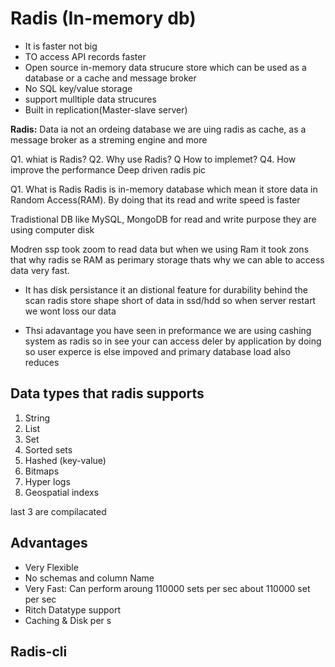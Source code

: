 # Radis (In-memory db)

- It is faster not big
- TO access API records faster
- Open source in-memory data strucure store which can be used as a database or a cache and message broker
- No SQL key/value storage
- support mulltiple data strucures
- Built in replication(Master-slave server)

**Radis:** Data ia not an ordeing database
we are uing radis as cache, as a message broker as a streming engine and more

Q1. whiat is Radis?
Q2. Why use Radis?
Q How to implemet?
Q4. How improve the performance
Deep driven radis
pic

Q1. What is Radis
Radis is in-memory database which mean it store data in Random Access(RAM).
By doing that its read and write speed is faster

Tradistional DB like MySQL, MongoDB for read and write purpose they are using computer disk

Modren ssp took zoom to read data but when we using Ram it took zons that why radis se RAM as perimary storage thats why we
can able to access data very fast.

- It has disk persistance it an distional feature for durability behind the scan radis  store shape short of data in ssd/hdd so when server restart we wont loss our data

- Thsi adavantage you have seen in preformance we are using cashing system  as radis
so in  see your can access deler by application by doing so user experce is else impoved and primary database load also reduces

## Data types that radis supports

1. String
2. List
3. Set
4. Sorted sets
5. Hashed (key-value)
6. Bitmaps
7. Hyper logs
8. Geospatial indexs

last 3 are compilacated

## Advantages

- Very Flexible
- No schemas and column Name
- Very Fast: Can perform aroung 110000 sets per sec about 110000 set per sec
- Ritch Datatype support
- Caching & Disk per s

## Radis-cli

```
